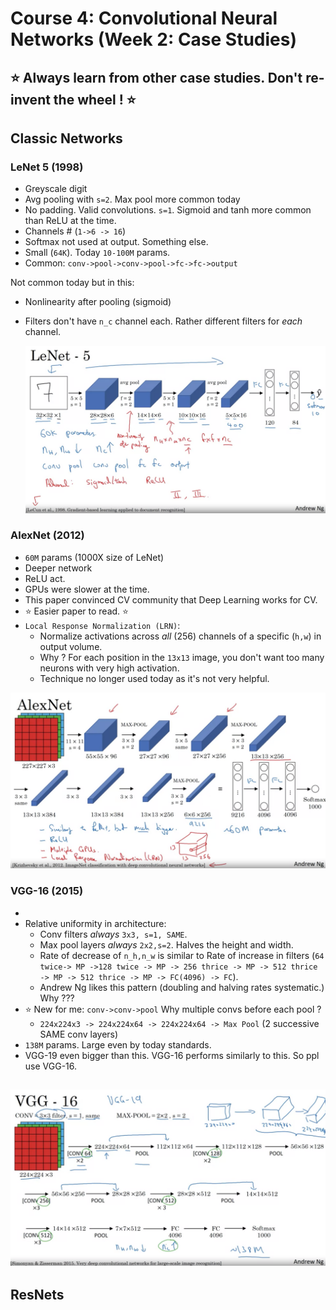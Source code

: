 # Course 4: Convolutional Neural Networks (Week 2: Case Studies)
:star: Always learn from other case studies. Don't re-invent the wheel ! :star:
------------------------
## Classic Networks
### LeNet 5 (1998)
- Greyscale digit 
- Avg pooling with `s=2`. Max pool more common today 
- No padding. Valid convolutions. `s=1`. Sigmoid and tanh more common than ReLU at the time. 
- Channels # (`1->6 -> 16`)
- Softmax not used at output. Something else. 
- Small (`64K`). Today `10-100M` params. 
- Common: `conv->pool->conv->pool->fc->fc->output`

Not common today but in this:
- Nonlinearity after pooling (sigmoid)
- Filters don't have `n_c` channel each. Rather different filters for *each* channel. 

  ![vertical](images/1_lenet.png)

### AlexNet (2012)
- `60M` params (1000X size of LeNet)
- Deeper network
- ReLU act. 
- GPUs were slower at the time. 
- This paper convinced CV community that Deep Learning works for CV. 
- :star: Easier paper to read. :star:
- `Local Response Normalization (LRN)`:
  - Normalize activations across *all* (256) channels of a specific (`h,w`) in output volume. 
  - Why ? For each position in the `13x13` image, you don't want too many neurons with very high activation. 
  - Technique no longer used today as it's not very helpful. 

![alexnet](images/2_alexnet.png)
  
### VGG-16 (2015)
- 
- Relative uniformity in architecture:
  - Conv filters *always* `3x3, s=1, SAME`. 
  - Max pool layers *always* `2x2,s=2`. Halves the height and width. 
  - Rate of decrease of `n_h,n_w` is similar to Rate of increase in filters (`64 twice-> MP ->128 twice -> MP -> 256 thrice -> MP -> 512 thrice -> MP -> 512 thrice -> MP -> FC(4096) -> FC`).
  - Andrew Ng likes this pattern (doubling and halving rates systematic.) Why ???
- :star: New for me: `conv->conv->pool` Why multiple convs before each pool ?
  - `224x224x3 -> 224x224x64 -> 224x224x64 -> Max Pool` (2 successive SAME conv layers)
- `138M` params. Large even by today standards. 
- VGG-19 even bigger than this. VGG-16 performs similarly to this. So ppl use VGG-16. 

![vgg16](images/3_vgg.png)
----------------------------

## ResNets
